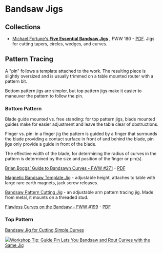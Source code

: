 # Bandsaw Jigs

## Collections

* [Michael Fortune's **Five Essential Bandsaw Jigs**](https://www.finewoodworking.com/2006/11/01/five-essential-bandsaw-jigs) , FWW 180 - [PDF](https://www.finewoodworking.com/membership/pdf/8860/011180038.pdf). Jigs for cutting tapers, circles, wedges, and curves.

## Pattern Tracing

A "pin" follows a template attached to the work. The resulting piece is slightly oversized and is usually trimmed on a table mounted router with a pattern bit.

Bottom pattern jigs are simpler, but top pattern jigs make it easier to maneuver the pattern to follow the pin.

### Bottom Pattern

Blade guide mounted vs. free standing: for top pattern jigs, blade mounted guides make for easier adjustment and leave the table clear of obstructions.

Finger vs. pin: in a finger jig the pattern is guided by a finger that surrounds the blade providing a contact surface in front of and behind the blade, pin jigs only provide a guide in front of the blade.

The effective width of the blade, for determining the radius of curves in the pattern is determined by the size and position of the finger or pin(s). 

[Brian Boggs’ Guide to Bandsawn Curves - FWW #271](https://www.finewoodworking.com/2018/09/26/brian-boggs-guide-to-bandsawn-curves) - [PDF](https://www.finewoodworking.com/membership/pdf/258725/011271026.pdf)

[Magnetic Bandsaw Template Jig](https://www.woodsmithplans.com/plan/band-saw-template-jig/) - adjustable height, attaches to table with large rare earth magnets, jack screw releases.

[Bandsaw Pattern Cutting Jig](http://woodarchivist.com/2452-band-saw-pattern-cutting-jig/) - an adjustable arm pattern tracing jig. Made from metal, it mounts on a threaded stud.

[Flawless Curves on the Bandsaw - FWW #199](https://www.finewoodworking.com/2008/06/04/flawless-curves-on-the-bandsaw) - [PDF](https://www.finewoodworking.com/membership/pdf/9404/011199034.pdf)

### Top Pattern

[Bandsaw Jig for Cutting Simple Curves](https://www.finewoodworking.com/2008/07/01/bandsaw-jig-for-cutting-simple-curves)

![](https://www.finewoodworking.com/app/uploads/2019/07/011277014-main.jpg)[Workshop Tip: Guide Pin Lets You Bandsaw and Rout Curves with the Same Jig](https://www.finewoodworking.com/2019/08/08/workshop-tip-guide-pin-lets-you-bandsaw-and-rout-curves-with-the-same-jig)

